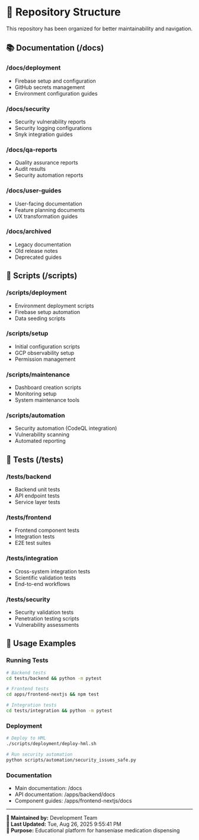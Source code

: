 # 📁 Repository Structure

This repository has been organized for better maintainability and navigation.

## 📚 Documentation (/docs)

### /docs/deployment
- Firebase setup and configuration
- GitHub secrets management  
- Environment configuration guides

### /docs/security
- Security vulnerability reports
- Security logging configurations
- Snyk integration guides

### /docs/qa-reports
- Quality assurance reports
- Audit results
- Security automation reports

### /docs/user-guides
- User-facing documentation
- Feature planning documents
- UX transformation guides

### /docs/archived
- Legacy documentation
- Old release notes
- Deprecated guides

## 🔧 Scripts (/scripts)

### /scripts/deployment
- Environment deployment scripts
- Firebase setup automation
- Data seeding scripts

### /scripts/setup
- Initial configuration scripts
- GCP observability setup
- Permission management

### /scripts/maintenance
- Dashboard creation scripts
- Monitoring setup
- System maintenance tools

### /scripts/automation
- Security automation (CodeQL integration)
- Vulnerability scanning
- Automated reporting

## 🧪 Tests (/tests)

### /tests/backend
- Backend unit tests
- API endpoint tests
- Service layer tests

### /tests/frontend  
- Frontend component tests
- Integration tests
- E2E test suites

### /tests/integration
- Cross-system integration tests
- Scientific validation tests
- End-to-end workflows

### /tests/security
- Security validation tests
- Penetration testing scripts
- Vulnerability assessments

## 🚀 Usage Examples

### Running Tests
```bash
# Backend tests
cd tests/backend && python -m pytest

# Frontend tests  
cd apps/frontend-nextjs && npm test

# Integration tests
cd tests/integration && python -m pytest
```

### Deployment
```bash
# Deploy to HML
./scripts/deployment/deploy-hml.sh

# Run security automation
python scripts/automation/security_issues_safe.py
```

### Documentation
- Main documentation: /docs
- API documentation: /apps/backend/docs
- Component guides: /apps/frontend-nextjs/docs

---

**🔧 Maintained by:** Development Team  
**📅 Last Updated:** Tue, Aug 26, 2025  9:55:41 PM  
**🎯 Purpose:** Educational platform for hanseníase medication dispensing

